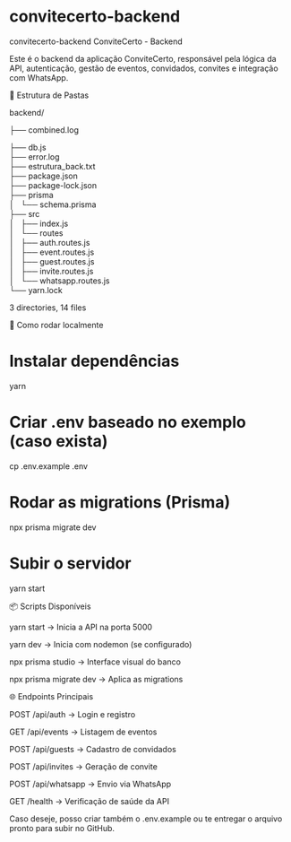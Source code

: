 # convitecerto-backend
convitecerto-backend
ConviteCerto - Backend

Este é o backend da aplicação ConviteCerto, responsável pela lógica da API, autenticação, gestão de eventos, convidados, convites e integração com WhatsApp.

📁 Estrutura de Pastas

backend/

├── combined.log

├── db.js                               
├── error.log                        
├── estrutura_back.txt                            
├── package.json                                            
├── package-lock.json                                            
├── prisma                                                  
│   └── schema.prisma                                                        
├── src                                                            
│   ├── index.js                                                                
│   └── routes                                                      
│       ├── auth.routes.js                                                          
│       ├── event.routes.js                                                        
│       ├── guest.routes.js                                                        
│       ├── invite.routes.js                                                    
│       └── whatsapp.routes.js                                                    
└── yarn.lock                                                  

3 directories, 14 files


🚀 Como rodar localmente

# Instalar dependências
yarn

# Criar .env baseado no exemplo (caso exista)
cp .env.example .env

# Rodar as migrations (Prisma)
npx prisma migrate dev

# Subir o servidor
yarn start

📦 Scripts Disponíveis

yarn start → Inicia a API na porta 5000

yarn dev → Inicia com nodemon (se configurado)

npx prisma studio → Interface visual do banco

npx prisma migrate dev → Aplica as migrations

🌐 Endpoints Principais

POST   /api/auth       → Login e registro

GET    /api/events     → Listagem de eventos

POST   /api/guests     → Cadastro de convidados

POST   /api/invites    → Geração de convite

POST   /api/whatsapp   → Envio via WhatsApp

GET    /health         → Verificação de saúde da API

Caso deseje, posso criar também o .env.example ou te entregar o arquivo pronto para subir no GitHub.
